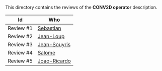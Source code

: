 This directory contains the reviews of the **CONV2D operator** description.

| Id       | Who                       |
|----------|---------------------------|
|Review #1 | [Sebastian](sebastian.md) |
|Review #2 | [Jean-Loup](jean-loup.md) |
|Review #3 | [Jean-Souyris](conv_review_Jean.md) |
|Review #4 | [Salome](conv_review_Salome.md) |
|Review #5 | [Joao-Ricardo](review_joao_ricardo.md) |